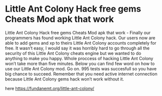 # Little Ant Colony Hack free gems Cheats Mod apk that work

Little Ant Colony Hack free gems Cheats Mod apk that work - Finally our programmers has found working Little Ant Colony hack. Our users now are able to add gems and xp to theirs Little Ant Colony accounts completely for free. It wasn’t easy, I would say it was horribly hard to go through all the security of this Little Ant Colony cheats engine but we wanted to do anything to make you happy. Whole proccess of hacking Little Ant Colony won’t take more than five minutes.  Below you can find few word on how to use our Little Ant Colony mod. Go on. 995 tests was succesfull so you have big chance to succeed. Remember that you need active internet connection because Little Ant Colony gems hack won’t work without it.

here https://fundanemt.org/little-ant-colony/

